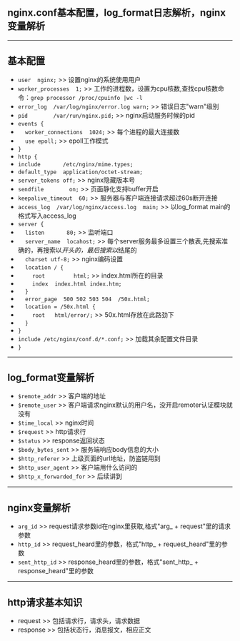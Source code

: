 ## nginx.conf基本配置，log_format日志解析，nginx变量解析 ##
----------
## 基本配置 ##
 - `user  nginx;` >> 设置nginx的系统使用用户
 - `worker_processes  1;` >> 工作的进程数，设置为cpu核数,查找cpu核数命令：`grep processor /proc/cpuinfo |wc -l`
 - `error_log  /var/log/nginx/error.log warn;` >> 错误日志"warn"级别
 - `pid        /var/run/nginx.pid;` >> nginx启动服务时候的pid
 - `events {`
 - &nbsp;&nbsp;&nbsp;&nbsp;`worker_connections  1024;` >> 每个进程的最大连接数
 - &nbsp;&nbsp;&nbsp;&nbsp;`use epoll;` >> epoll工作模式
 -  `}`
 - `http {`
 -  `include       /etc/nginx/mime.types;` 
 -  `default_type  application/octet-stream;`
 -  `server_tokens off;` >> nginx隐藏版本号
 -  `sendfile        on;` >> 页面静化支持buffer开启
 -  `keepalive_timeout  60;` >> 服务器与客户端连接请求超过60s断开连接
 -  `access_log  /var/log/nginx/access.log  main;` >> 以log_format main的格式写入access_log
 -  `server {`
 -  &nbsp;&nbsp;&nbsp;&nbsp;`listen       80;` >> 监听端口
 -  &nbsp;&nbsp;&nbsp;&nbsp;`server_name  locahost;` >> 每个server服务最多设置三个散表,先搜索准确的，再搜索以*开头的，最后搜索以*结尾的
 -  &nbsp;&nbsp;&nbsp;&nbsp;`charset utf-8;` >> nginx编码设置
 - &nbsp;&nbsp;&nbsp;&nbsp;`location / {`
 - &nbsp;&nbsp;&nbsp;&nbsp;&nbsp;&nbsp;&nbsp;&nbsp;`root         html;` >> index.html所在的目录
 - &nbsp;&nbsp;&nbsp;&nbsp;&nbsp;&nbsp;&nbsp;&nbsp;`index  index.html index.htm;`
 - &nbsp;&nbsp;&nbsp;&nbsp;`}`
 - &nbsp;&nbsp;&nbsp;&nbsp;`error_page  500 502 503 504  /50x.html;`
 - &nbsp;&nbsp;&nbsp;&nbsp;`location = /50x.html {`
 - &nbsp;&nbsp;&nbsp;&nbsp;&nbsp;&nbsp;&nbsp;&nbsp;`root   html/error/;` >> 50x.html存放在此路劲下
 - &nbsp;&nbsp;&nbsp;&nbsp;`}`
 - `}`
 - `include /etc/nginx/conf.d/*.conf;` >> 加载其余配置文件目录
 - `}`

 ----------
## log_format变量解析 ##
 - `$remote_addr` >> 客户端的地址
 - `$remote_user`  >> 客户端请求nginx默认的用户名，没开启remoter认证模块就没有
 - `$time_local` >> nginx时间
 - `$request` >> http请求行
 - `$status` >> response返回状态
 - `$body_bytes_sent` >> 服务端响应body信息的大小
 - `$http_referer` >> 上级页面的url地址，防盗链用到
 - `$http_user_agent` >> 客户端用什么访问的
 - `$http_x_forwarded_for` >> 后续讲到
 
----------
## nginx变量解析 ##
 - `arg_id`  >> request请求参数id在nginx里获取,格式"arg_ + request"里的请求参数
 - `http_id` >> request_heard里的参数，格式"http_ + request_heard"里的参数
 - `sent_http_id` >> response_heard里的参数，格式"sent_http_ + response_heard"里的参数

 
----------
## http请求基本知识 ##
 - request >> 包括请求行，请求头，请求数据
 - response >> 包括状态行，消息报文，相应正文

